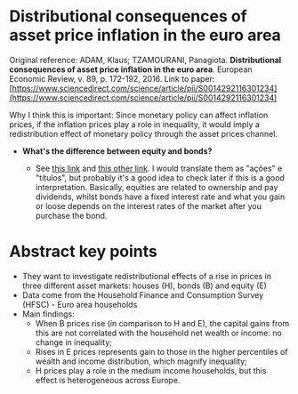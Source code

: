 # Distributional consequences of asset price inflation in the euro area

Original reference: ADAM, Klaus; TZAMOURANI, Panagiota. **Distributional consequences of asset price inflation in the euro area**. European Economic Review, v. 89, p. 172-192, 2016.
Link to paper: [https://www.sciencedirect.com/science/article/pii/S0014292116301234](https://www.sciencedirect.com/science/article/pii/S0014292116301234)

Why I think this is important: Since monetary policy can affect inflation prices, if the inflation prices play a role in inequality, it would imply a redistribution effect of monetary policy through the asset prices channel.

* **What's the difference between equity and bonds?**

    * See [this link](https://budgeting.thenest.com/difference-between-bonds-equity-stock-portfolio-24441.html) and [this other link](https://www.quora.com/What-is-the-difference-between-bond-and-equity). 
    I would translate them as "ações" e "títulos", but probably it's a good idea to check later if this is a good interpretation. Basically, equities are related to ownership and pay dividends, whilst bonds have a fixed interest rate and what you gain or loose depends on the interest rates of the market after you purchase the bond.

# Abstract key points

* They want to investigate redistributional effects of a rise in prices in three different asset markets: houses (H), bonds (B) and equity (E) 
* Data come from the Household Finance and Consumption Survey (HFSC) - Euro area households
* Main findings:
    * When B prices rise (in comparison to H and E), the capital gains from this are not correlated with the household net wealth or income: no change in inequality;
    * Rises in E prices represents gain to those in the higher percentiles of wealth and income distribution, which magnify inequality;
    * H prices play a role in the medium income households, but this effect is heterogeneous across Europe.
    
# 
